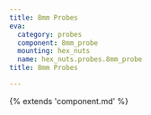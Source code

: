 ```yaml
---
title: 8mm Probes
eva:
  category: probes
  component: 8mm_probe
  mounting: hex_nuts
  name: hex_nuts.probes.8mm_probe
title: 8mm Probes

---
```


{% extends 'component.md' %}